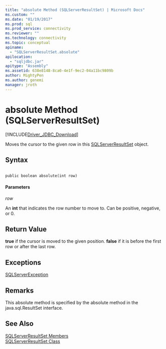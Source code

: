 ```yaml
---
title: "absolute Method (SQLServerResultSet) | Microsoft Docs"
ms.custom: ""
ms.date: "01/19/2017"
ms.prod: sql
ms.prod_service: connectivity
ms.reviewer: ""
ms.technology: connectivity
ms.topic: conceptual
apiname: 
  - "SQLServerResultSet.absolute"
apilocation: 
  - "sqljdbc.jar"
apitype: "Assembly"
ms.assetid: 638e8148-8ca0-4e1f-9ec2-04a11bc9809b
author: MightyPen
ms.author: genemi
manager: jroth
---
```

# absolute Method (SQLServerResultSet)
[!INCLUDE[Driver_JDBC_Download](../../../includes/driver_jdbc_download.md)]

  Moves the cursor to the given row in this [SQLServerResultSet](../../../connect/jdbc/reference/sqlserverresultset-class.md) object.  
  
## Syntax  
  
```  
  
public boolean absolute(int row)  
```  
  
#### Parameters  
 *row*  
  
 An **int** that indicates the row number to move to. Can be positive, negative, or 0.  
  
## Return Value  
 **true** if the cursor is moved to the given position. **false** if it is before the first row or after the last row.  
  
## Exceptions  
 [SQLServerException](../../../connect/jdbc/reference/sqlserverexception-class.md)  
  
## Remarks  
 This absolute method is specified by the absolute method in the java.sql.ResultSet interface.  
  
## See Also  
 [SQLServerResultSet Members](../../../connect/jdbc/reference/sqlserverresultset-members.md)   
 [SQLServerResultSet Class](../../../connect/jdbc/reference/sqlserverresultset-class.md)  
  
  

